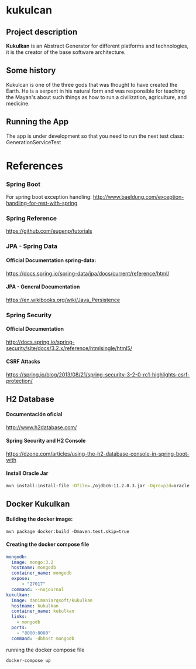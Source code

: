 # kukulcan

## Project description

**Kukulkan** is an Abstract Generator for different platforms and technologies, it is the creator of the base software architecture.

## Some history

Kukulcan is one of the three gods that was thought to have created the Earth. He is a serpent in his natural form and was responsible for teaching the Mayan's about such things as how to run a civilization, agriculture, and medicine.

## Running the App

The app is under development so that you need to run the next test class: GenerationServiceTest

# References

### Spring Boot
For spring boot exception handling:
http://www.baeldung.com/exception-handling-for-rest-with-spring

### Spring Reference
https://github.com/eugenp/tutorials

### JPA - Spring Data
#### Official Documentation **spring-data:**
https://docs.spring.io/spring-data/jpa/docs/current/reference/html/

#### JPA - General Documentation
https://en.wikibooks.org/wiki/Java_Persistence

### Spring Security
#### Official Documentation
http://docs.spring.io/spring-security/site/docs/3.2.x/reference/htmlsingle/html5/

#### CSRF Attacks
https://spring.io/blog/2013/08/21/spring-security-3-2-0-rc1-highlights-csrf-protection/

## H2 Database
#### Documentación oficial
http://www.h2database.com/

#### Spring Security and H2 Console
https://dzone.com/articles/using-the-h2-database-console-in-spring-boot-with

#### Install Oracle Jar

```bash
mvn install:install-file -Dfile=./ojdbc6-11.2.0.3.jar -DgroupId=oracle -DartifactId=ojdbc6 -Dversion=11.2.0.3 -Dpackaging=jar
```

## Docker Kukulkan

#### Building the docker image:

```
mvn package docker:build -Dmaven.test.skip=true
```

#### Creating the docker compose file


```yml
mongodb:
  image: mongo:3.2
  hostname: mongodb
  container_name: mongodb
  expose:
      - "27017"
  command: --nojournal
kukulkan:
  image: danimaniarqsoft/kukulkan
  hostname: kukulkan
  container_name: kukulkan
  links:
    - mongodb
  ports:
    - "8080:8080"
  command: -dbhost mongodb
```

running the docker compose file

```bash
docker-compose up
```
